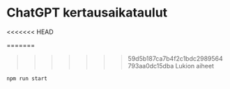 # ChatGPT kertausaikataulut
<<<<<<< HEAD

=======
>>>>>>> 59d5b187ca7b4f2c1bdc2989564793aa0dc15dba
Lukion aiheet

```bash
npm run start
```
